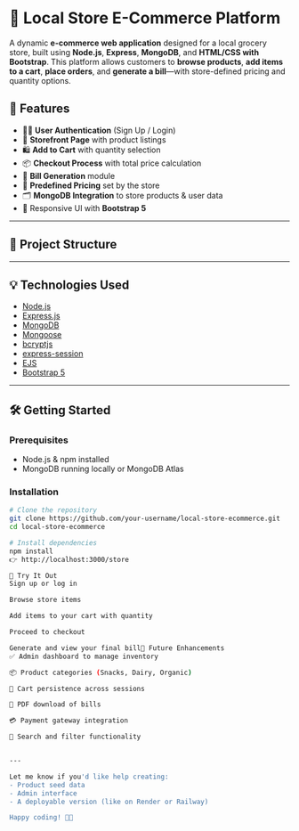 # 🛒 Local Store E-Commerce Platform

A dynamic **e-commerce web application** designed for a local grocery store, built using **Node.js**, **Express**, **MongoDB**, and **HTML/CSS with Bootstrap**. This platform allows customers to **browse products**, **add items to a cart**, **place orders**, and **generate a bill**—with store-defined pricing and quantity options.

## 🚀 Features

- 🧑‍💻 **User Authentication** (Sign Up / Login)
- 🏬 **Storefront Page** with product listings
- 🛍️ **Add to Cart** with quantity selection
- 📦 **Checkout Process** with total price calculation
- 🧾 **Bill Generation** module
- 🎯 **Predefined Pricing** set by the store
- 🗂️ **MongoDB Integration** to store products & user data
- 🎨 Responsive UI with **Bootstrap 5**

---

## 📁 Project Structure


---

## 💡 Technologies Used

- [Node.js](https://nodejs.org/)
- [Express.js](https://expressjs.com/)
- [MongoDB](https://www.mongodb.com/)
- [Mongoose](https://mongoosejs.com/)
- [bcryptjs](https://www.npmjs.com/package/bcryptjs)
- [express-session](https://www.npmjs.com/package/express-session)
- [EJS](https://ejs.co/)
- [Bootstrap 5](https://getbootstrap.com/)

---

## 🛠️ Getting Started

### Prerequisites

- Node.js & npm installed
- MongoDB running locally or MongoDB Atlas

### Installation

```bash
# Clone the repository
git clone https://github.com/your-username/local-store-ecommerce.git
cd local-store-ecommerce

# Install dependencies
npm install
👉 http://localhost:3000/store

🧪 Try It Out
Sign up or log in

Browse store items

Add items to your cart with quantity

Proceed to checkout

Generate and view your final bill📌 Future Enhancements
✅ Admin dashboard to manage inventory

📦 Product categories (Snacks, Dairy, Organic)

🛒 Cart persistence across sessions

🧾 PDF download of bills

💳 Payment gateway integration

🎯 Search and filter functionality


---

Let me know if you'd like help creating:
- Product seed data
- Admin interface
- A deployable version (like on Render or Railway)

Happy coding! 🛒✨
